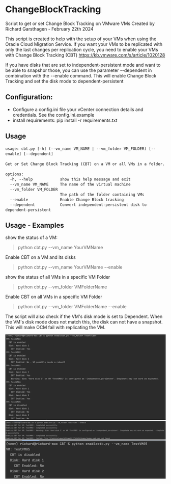 # ChangeBlockTracking
Script to get or set Change Block Tracking on VMware VMs
Created by Richard Garsthagen - February 22th 2024

This script is created to help with the setup of your VMs when using the
Oracle Cloud Migration Service. If you want your VMs to be replicated with only 
the last changes per replication cycle, you need to enable your VMs with Change Block Tracking (CBT)
https://kb.vmware.com/s/article/1020128

If you have disks that are set to independent-persistent mode and want to be able to snapshor those, you
can use the parameter --dependent in combination with the --enable command. This will enable Change
Block Tracking and set the disk mode to dependent-persistent

## Configuration:
- Configure a config.ini file your vCenter connection details and credentials. See the config.ini.example
- install requirements: pip install -r requirements.txt

## Usage
```
usage: cbt.py [-h] (--vm_name VM_NAME | --vm_folder VM_FOLDER) [--enable] [--dependent]

Get or Set Change Block Tracking (CBT) on a VM or all VMs in a folder.

options:
  -h, --help            show this help message and exit
  --vm_name VM_NAME     The name of the virtual machine
  --vm_folder VM_FOLDER
                        The path of the folder containing VMs
  --enable              Enable Change Block tracking
  --dependent           Convert independent-persistent disk to dependent-persistent
```

## Usage - Examples

show the status of a VM:
>python cbt.py --vm_name YourVMName

Enable CBT on a VM and its disks
>python cbt.py --vm_name YourVMName --enable

show the status of all VMs in a specific VM Folder
>python cbt.py --vm_folder VMFolderName

Enable CBT on all VMs in a specific VM Folder
>python cbt.py --vm_folder VMFolderName --enable


The script will also check if the VM's disk mode is set to Dependent. 
When the VM's disk mode does not match this, the disk can not have a snapshot. 
This will make OCM fail with replicating the VM.

![](cbt_example1.png)
![](cbt_example2.png)
![](cbt_example3.png)